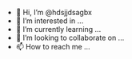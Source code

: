 - 👋 Hi, I’m @hdsjjdsagbx
- 👀 I’m interested in ...
- 🌱 I’m currently learning ...
- 💞️ I’m looking to collaborate on ...
- 📫 How to reach me ...

<!---
hdsjjdsagbx/hdsjjdsagbx is a ✨ special ✨ repository because its `README.md` (this file) appears on your GitHub profile.
You can click the Preview link to take a look at your changes.
--->
